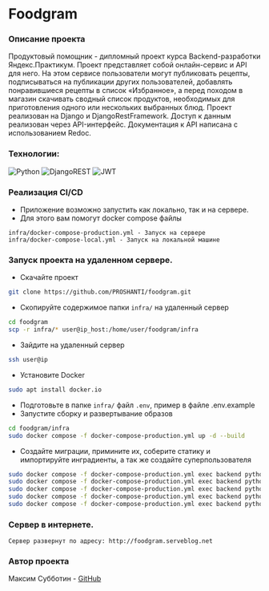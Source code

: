 # Foodgram

### Описание проекта

Продуктовый помощник - дипломный проект курса Backend-разработки Яндекс.Практикум. Проект представляет собой онлайн-сервис и API для него. На этом сервисе пользователи могут публиковать рецепты, подписываться на публикации других пользователей, добавлять понравившиеся рецепты в список «Избранное», а перед походом в магазин скачивать сводный список продуктов, необходимых для приготовления одного или нескольких выбранных блюд.
Проект реализован на Django и DjangoRestFramework. Доступ к данным реализован через API-интерфейс. Документация к API написана с использованием Redoc.

### Технологии:

![Python](https://img.shields.io/badge/python-3670A0?style=for-the-badge&logo=python&logoColor=ffdd54)
![DjangoREST](https://img.shields.io/badge/DJANGO-REST-ff1709?style=for-the-badge&logo=django&logoColor=white&color=ff1709&labelColor=gray)
![JWT](https://img.shields.io/badge/JWT-black?style=for-the-badge&logo=JSON%20web%20tokens)

### Реализация CI/CD

- Приложение возможно запустить как локально, так и на сервере.
- Для этого вам помогут docker compose файлы
```text
infra/docker-compose-production.yml - Запуск на сервере
infra/docker-compose-local.yml - Запуск на локальной машине
```

### Запуск проекта на удаленном сервере.

- Скачайте проект
```bash
git clone https://github.com/PROSHANTI/foodgram.git
```

- Скопируйте содержимое папки  ``infra/`` на удаленный сервер
```bash
cd foodgram
scp -r infra/* user@ip_host:/home/user/foodgram/infra
```
- Зайдите на удаленный сервер
```bash
ssh user@ip 
```
- Установите Docker
```bash
sudo apt install docker.io 
```
- Подготовьте в папке ``infra/`` файл ``.env``, пример в файле .env.example
- Запустите сборку и развертывание образов
```bash
cd foodgram/infra
sudo docker compose -f docker-compose-production.yml up -d --build 
```
- Создайте миграции, примините их, соберите статику и импортируйте инградиенты, а так же создайте суперпользователя
```bash
sudo docker compose -f docker-compose-production.yml exec backend python manage.py makemigrations --noinput
sudo docker compose -f docker-compose-production.yml exec backend python manage.py migrate --noinput
sudo docker compose -f docker-compose-production.yml exec backend python manage.py collectstatic --noinput
sudo docker compose -f docker-compose-production.yml exec backend python manage.py load_ingredients 
sudo docker compose -f docker-compose-production.yml exec backend python manage.py createsuperuser
```

### Сервер в интернете.
```text
Сервер развернут по адресу: http://foodgram.serveblog.net
```

### Автор проекта

Максим Субботин - [GitHub](<https://github.com/PROSHANTI>)
